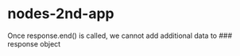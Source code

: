 # nodes-2nd-app

Once response.end() is called, we cannot add additional data to ### response object
